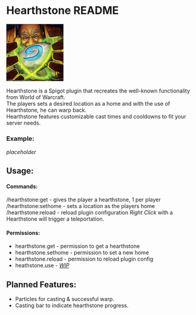 Hearthstone README
===

<img src="images/hearthstone-artwork.png" alt="hearthstone artwork" style="width: 30%">

<p>Hearthstone is a Spigot plugin that recreates the well-known functionality from World of Warcraft.<br>
The players sets a desired location as a home and with the use of
Hearthstone, he can warp back.<br>
Hearthstone features customizable cast times and cooldowns to fit your server needs.</p> 

### Example:
<i>placeholder</i>

## Usage:

#### Commands:
/hearthstone:get - gives the player a hearthstone, 1 per player<br>
/hearthstone:sethome - sets a location as the players home<br>
/hearthstone:reload - reload plugin configuration
*Right Click* with a Hearthstone will trigger a teleportation.

#### Permissions:
- hearthstone.get - permission to get a hearthstone
- hearthstone.sethome - permission to set a new home
- hearthstone.reload - permission to reload plugin config
- heathstone.use - <i><u>WIP</u></i>

## Planned Features:
- Particles for casting & successful warp.
- Casting bar to indicate hearthstone progress.

